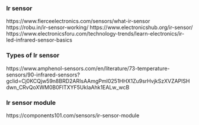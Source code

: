 <h3>Ir sensor</h3>
https://www.fierceelectronics.com/sensors/what-ir-sensor
https://robu.in/ir-sensor-working/
https://www.electronicshub.org/ir-sensor/
https://www.electronicsforu.com/technology-trends/learn-electronics/ir-led-infrared-sensor-basics

<h3> Types of Ir sensor</h3>
https://www.amphenol-sensors.com/en/literature/73-temperature-sensors/90-infrared-sensors?gclid=Cj0KCQjw59n8BRD2ARIsAAmgPmI0251HHX1Zu9srHvjkSzXVZAPlSHdwn_CRvQoXWM0B0FlTXYF5UkIaAhk1EALw_wcB

<h3> Ir sensor module</h3>
https://components101.com/sensors/ir-sensor-module
